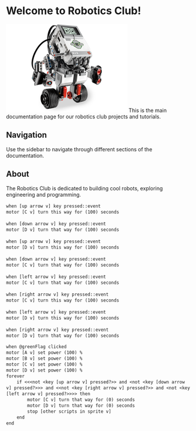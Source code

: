 # Welcome to Robotics Club!
![Awesome mindstorms robot](/data/images/k8hzrxteitsdn5avcf292r18e.png)
This is the main documentation page for our robotics club projects and
tutorials.

## Navigation

Use the sidebar to navigate through different sections of the documentation.

## About

The Robotics Club is dedicated to building cool robots, exploring engineering
and programming.

```scratch
when [up arrow v] key pressed::event
motor [C v] turn this way for (100) seconds

when [down arrow v] key pressed::event
motor [D v] turn that way for (100) seconds

when [up arrow v] key pressed::event
motor [D v] turn this way for (100) seconds

when [down arrow v] key pressed::event
motor [C v] turn that way for (100) seconds

when [left arrow v] key pressed::event
motor [C v] turn that way for (100) seconds

when [right arrow v] key pressed::event
motor [C v] turn this way for (100) seconds

when [left arrow v] key pressed::event
motor [D v] turn this way for (100) seconds

when [right arrow v] key pressed::event
motor [D v] turn that way for (100) seconds
```

```scratch
when @greenFlag clicked
motor [A v] set power (100) %
motor [B v] set power (100) %
motor [C v] set power (100) %
motor [D v] set power (100) %
forever
    if <<<not <key [up arrow v] pressed?>> and <not <key [down arrow v] pressed?>>> and <<not <key [right arrow v] pressed?>> and <not <key [left arrow v] pressed?>>>> then
        motor [C v] turn that way for (0) seconds
        motor [D v] turn that way for (0) seconds
        stop [other scripts in sprite v]
    end
end
```
